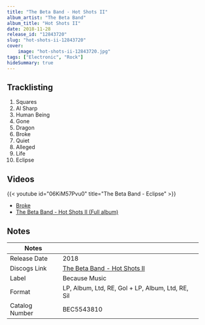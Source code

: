 ```yaml
---
title: "The Beta Band - Hot Shots II"
album_artist: "The Beta Band"
album_title: "Hot Shots II"
date: 2018-11-28
release_id: "12843720"
slug: "hot-shots-ii-12843720"
cover:
    image: "hot-shots-ii-12843720.jpg"
tags: ["Electronic", "Rock"]
hideSummary: true
---
```


## Tracklisting
1. Squares
2. Al Sharp
3. Human Being
4. Gone
5. Dragon
6. Broke
7. Quiet
8. Alleged
9. Life
10. Eclipse

## Videos
{{< youtube id="06KiM57Pvu0" title="The Beta Band - Eclipse" >}}
- [Broke](https://www.youtube.com/watch?v=kB81YHKYDdI)
- [The Beta Band - Hot Shots II  (Full album)](https://www.youtube.com/watch?v=O7rjG--0oqU)

## Notes

| Notes          |             |
| ---------------| ----------- |
| Release Date   | 2018 |
| Discogs Link   | [The Beta Band - Hot Shots II](https://www.discogs.com/release/12843720) |
| Label          | Because Music |
| Format         | LP, Album, Ltd, RE, Gol + LP, Album, Ltd, RE, Sil |
| Catalog Number | BEC5543810 |

